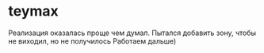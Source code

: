 # teymax

Реализация оказалась проще чем думал. Пытался добавить зону, чтобы не виходил, но не получилось
Работаем дальше) 
